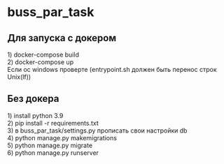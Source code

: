 # buss_par_task
<h2>Для запуска с докером</h2> 
1) docker-compose build
<br>
2) docker-compose up
<br>
Если ос windows проверте (entrypoint.sh должен быть перенос строк Unix(lf))

<h2>Без докера</h2>
1) install python 3.9<br>
2) pip install -r requirements.txt<br>
3) в buss_par_task/settings.py прописать свои настройки db<br>
4) python manage.py makemigrations<br>
5) python manage.py migrate<br>
6) python manage.py runserver<br>


